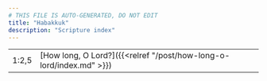 ```yaml
---
# THIS FILE IS AUTO-GENERATED, DO NOT EDIT
title: "Habakkuk"
description: "Scripture index"
---
```


|  |  |
| --- | --- |
| 1:2,5 | [How long, O Lord?]({{<relref "/post/how-long-o-lord/index.md" >}}) |
